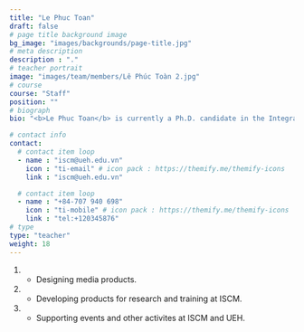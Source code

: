 ```yaml
---
title: "Le Phuc Toan"
draft: false
# page title background image
bg_image: "images/backgrounds/page-title.jpg"
# meta description
description : "."
# teacher portrait
image: "images/team/members/Lê Phúc Toàn 2.jpg"
# course
course: "Staff"
position: ""
# biograph
bio: "<b>Le Phuc Toan</b> is currently a Ph.D. candidate in the Integrated Science of Built Environment (ISBE) program at Thammasat Design School, Thammasat University, Thailand. He earned his Bachelor's degree in Urban and Regional Planning from Ton Duc Thang University, Vietnam, in 2020. His research interests focus on urban planning and design, low-income community development, informal settlements, and smart cities. In addition to his academic work, he is involved in smart city development research projects at the Institute of Smart City and Management (ISCM), UEH University. Previously, he had experience in urban residential architectural design in Ho Chi Minh City."

# contact info
contact:
  # contact item loop
  - name : "iscm@ueh.edu.vn"
    icon : "ti-email" # icon pack : https://themify.me/themify-icons
    link : "iscm@ueh.edu.vn"

  # contact item loop
  - name : "+84-707 940 698"
    icon : "ti-mobile" # icon pack : https://themify.me/themify-icons
    link : "tel:+120345876"
# type
type: "teacher"
weight: 18
---
```


1. - Designing media products. 
2. - Developing products for research and training at ISCM. 
3. - Supporting events and other activites at ISCM and UEH.
